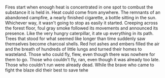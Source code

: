 Fires start when enough heat is concentrated in one spot to combust the substance it is held in. Heat could come from anywhere. The remnants of an abandoned campfire, a nearly finished cigarette, a bottle sitting in the sun. Whichever way, it wasn't going to stop as easily it started. 
Creeping across the forest floor, foul gray smoke followed its movements and announced its presence. Like the very hungry caterpillar, it ate up everything in its path. Trees that stood for what seemed like longer than time suddenly saw themselves become charcoal shells. 
Red hot ashes and embers filled the air and the breath of hundreds of little lungs and turned their homes to wasteland. 
Those who could fly, flew, even though there was nowhere for them to go. 
Those who couldn't fly, ran, even though it was already too late. 
Those who couldn't run were already dead.
While the brave who came to fight the blaze did their best to save tehe
